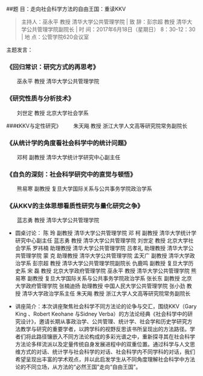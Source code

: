 ##题  目：走向社会科学方法的自由王国：重读KKV
>主持人：巫永平 教授 清华大学公共管理学院 | 致  辞：彭宗超 教授 清华大学公共管理学院副院长 | 时  间：2017年6月18日（星期日） 8：30-12：30 | 地  点：公管学院620会议室
 
主题发言：

### 《回归常识：研究方式的再思考》
　　巫永平 教授 清华大学公共管理学院
 
### 《研究性质与分析技术》
　　刘世定 教授 北京大学社会学系
 
###《KKV与定性研究》
　　朱天飚 教授 浙江大学人文高等研究院常务副院长
 
### 《从统计学的角度看社会科学中的统计问题》
　　邓柯 副教授 清华大学统计学研究中心副主任
 
### 《自负的深刻：社会科学研究中的直觉与顿悟》
　　熊易寒 副教授 复旦大学国际关系与公共事务学院政治学系
 
### 《从KKV的主体思想看质性研究与量化研究之争》
　　蓝志勇 教授 清华大学公共管理学院
 
* 圆桌讨论：
陈  玲 副教授 清华大学公共管理学院
邓  柯 副教授 清华大学统计学研究中心副主任
蓝志勇 教授 清华大学公共管理学院
刘世定 教授 北京大学社会学系
罗祎楠 助理教授 清华大学公共管理学院
吕孝礼 助理教授 清华大学公共管理学院
蒙  克 助理教授 清华大学公共管理学院
孟天广 副教授 清华大学政治学系
彭宗超 教授 清华大学公共管理学院副院长
仇鹿鸣 副教授 复旦大学历史系
宋  磊 教授 北京大学政府管理学院
巫永平 教授 清华大学公共管理学院
熊易寒 副教授 复旦大学国际关系与公共事务学院政治学系
张长东 副教授 北京大学政府管理学院
张楠迪扬 助理教授 中国人民大学公共管理学院
张小劲 教授  清华大学政治学系主任
朱天飚 教授 浙江大学人文高等研究院常务副院长
 
* 讲座简介：本次讲座聚焦社会科学不同方法论的论争与交汇，围绕KKV（Gary King 、Robert Keohane 与Sidney Verba）的方法论经典《社会科学中的研究设计》，邀请长期从事政治学、公共管理、统计学、社会学和历史学研究方法教学与研究的重要学者，以跨学科的视野反思该书所呈现出的方法路径。学者们将此路径镶嵌入不同方法论构成的多彩光谱之中，重新探寻其在社会科学方法论多样流派以及定量传统自身发展进程中的双重位置。通过科学与人文思维方式的对话、统计学与社会科学的对话、社会科学内不同学科的对话，我们希望呈现出丰富的学术观点，并以此启发学生从不同角度理解社会科学中方法论的不同立场，从方法的“必然王国”走向“自由王国”。

